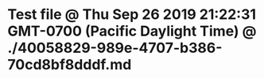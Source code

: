 # Test file @ Thu Sep 26 2019 21:22:31 GMT-0700 (Pacific Daylight Time) @ ./40058829-989e-4707-b386-70cd8bf8dddf.md
